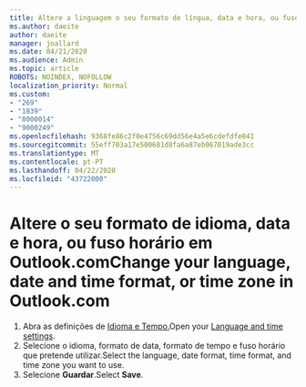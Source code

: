 ```yaml
---
title: Altere a linguagem o seu formato de língua, data e hora, ou fuso horário em Outlook.com
ms.author: daeite
author: daeite
manager: joallard
ms.date: 04/21/2020
ms.audience: Admin
ms.topic: article
ROBOTS: NOINDEX, NOFOLLOW
localization_priority: Normal
ms.custom:
- "269"
- "1839"
- "8000014"
- "9000249"
ms.openlocfilehash: 9368fe86c2f0e4756c69dd56e4a5e6cdefdfe841
ms.sourcegitcommit: 55eff703a17e500681d8fa6a87eb067019ade3cc
ms.translationtype: MT
ms.contentlocale: pt-PT
ms.lasthandoff: 04/22/2020
ms.locfileid: "43722000"
---
```

# <a name="change-your-language-date-and-time-format-or-time-zone-in-outlookcom"></a><span data-ttu-id="6399a-102">Altere o seu formato de idioma, data e hora, ou fuso horário em Outlook.com</span><span class="sxs-lookup"><span data-stu-id="6399a-102">Change your language, date and time format, or time zone in Outlook.com</span></span>

1. <span data-ttu-id="6399a-103">Abra as definições de [Idioma e Tempo.](https://go.microsoft.com/fwlink/?linkid=2085505)</span><span class="sxs-lookup"><span data-stu-id="6399a-103">Open your [Language and time settings](https://go.microsoft.com/fwlink/?linkid=2085505).</span></span>
1. <span data-ttu-id="6399a-104">Selecione o idioma, formato de data, formato de tempo e fuso horário que pretende utilizar.</span><span class="sxs-lookup"><span data-stu-id="6399a-104">Select the language, date format, time format, and time zone you want to use.</span></span>
1. <span data-ttu-id="6399a-105">Selecione **Guardar**.</span><span class="sxs-lookup"><span data-stu-id="6399a-105">Select **Save**.</span></span>